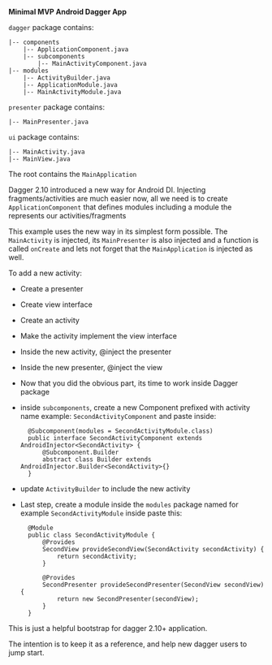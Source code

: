 **Minimal MVP Android Dagger App** 

`dagger` package contains:

    |-- components
        |-- ApplicationComponent.java
        |-- subcomponents
            |-- MainActivityComponent.java
    |-- modules
        |-- ActivityBuilder.java
        |-- ApplicationModule.java
        |-- MainActivityModule.java
        
`presenter` package contains:

    |-- MainPresenter.java

`ui` package contains:

    |-- MainActivity.java
    |-- MainView.java
    
The root contains the `MainApplication`

Dagger 2.10 introduced a new way for Android DI.
Injecting fragments/activities are much easier now, all we need is to create `ApplicationComponent` that defines modules including a module the represents our activities/fragments

This example uses the new way in its simplest form possible.
The `MainActivity` is injected, its `MainPresenter` is also injected and a function is called `onCreate`
and lets not forget that the `MainApplication` is injected as well.

To add a new activity:



* Create a presenter
* Create view interface
* Create an activity
* Make the activity implement the view interface
* Inside the new activity, @inject the presenter
* Inside the new presenter, @inject the view
* Now that you did the obvious part, its time to work inside Dagger package


* inside `subcomponents`, create a new Component prefixed with activity name
 example: `SecondActivityComponent` and paste inside:

        @Subcomponent(modules = SecondActivityModule.class)
        public interface SecondActivityComponent extends AndroidInjector<SecondActivity> {
            @Subcomponent.Builder
            abstract class Builder extends AndroidInjector.Builder<SecondActivity>{}
        }
        
* update `ActivityBuilder` to include the new activity
* Last step, create a module inside the `modules` package named for example `SecondActivityModule`
        inside paste this:

        @Module
        public class SecondActivityModule {
            @Provides
            SecondView provideSecondView(SecondActivity secondActivity) {
                return secondActivity;
            }
        
            @Provides
            SecondPresenter provideSecondPresenter(SecondView secondView) {
                return new SecondPresenter(secondView);
            }
        }

This is just a helpful bootstrap for dagger 2.10+ application.

The intention is to keep it as a reference, and help new dagger users to jump start.

